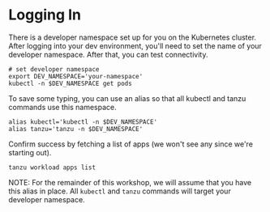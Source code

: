 # Logging In

There is a developer namespace set up for you on the Kubernetes cluster. After logging into your dev environment, you'll need to set the name of your developer namespace. After that, you can test connectivity.

```
# set developer namespace
export DEV_NAMESPACE='your-namespace'
kubectl -n $DEV_NAMESPACE get pods
```

To save some typing, you can use an alias so that all kubectl and tanzu commands use this namespace.

```
alias kubectl='kubectl -n $DEV_NAMESPACE'
alias tanzu='tanzu -n $DEV_NAMESPACE'
```

Confirm success by fetching a list of apps (we won't see any since we're starting out).

```
tanzu workload apps list
```

NOTE: For the remainder of this workshop, we will assume that you have this alias in place. All `kubectl` and `tanzu` commands will target your developer namespace.
